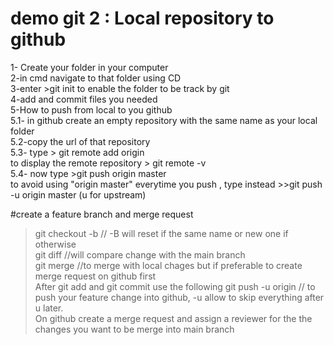 # demo git 2 : Local repository to github

1- Create your folder in your computer  
2-in cmd navigate to that folder using CD  
3-enter >git init to enable the folder to be track by git  
4-add and commit files you needed  
5-How to push from local to you github  
5.1- in github create an empty repository with the same name as your local folder  
5.2-copy the url of that repository  
5.3- type > git remote add origin <your copied github repository url>  
to display the remote repository > git remote -v  
5.4- now type >git push origin master  
to avoid using "origin master" everytime you push ,
type instead >>git push -u origin master (u for upstream)

#create a feature branch and merge request

> git checkout -b <new banch or feature name> // -B will reset if the same name or new one if otherwise  
> git diff <feature name> //will compare change with the main branch  
> git merge <feature name> //to merge with local chages but if preferable to create merge request on github first  
> After git add and git commit use the following
> git push -u origin <feature name> // to push your feature change into github, -u allow to skip everything after u later.  
> On github create a merge request and assign a reviewer for the the changes you want to be merge into main branch
